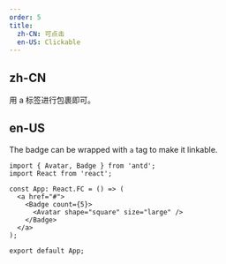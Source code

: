 ```yaml
---
order: 5
title:
  zh-CN: 可点击
  en-US: Clickable
---
```


## zh-CN

用 a 标签进行包裹即可。

## en-US

The badge can be wrapped with `a` tag to make it linkable.

```tsx
import { Avatar, Badge } from 'antd';
import React from 'react';

const App: React.FC = () => (
  <a href="#">
    <Badge count={5}>
      <Avatar shape="square" size="large" />
    </Badge>
  </a>
);

export default App;
```
